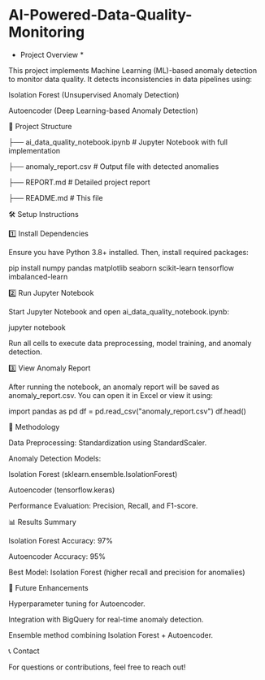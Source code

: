 # AI-Powered-Data-Quality-Monitoring

* Project Overview *

This project implements Machine Learning (ML)-based anomaly detection to monitor data quality. It detects inconsistencies in data pipelines using:

Isolation Forest (Unsupervised Anomaly Detection)

Autoencoder (Deep Learning-based Anomaly Detection)

📂 Project Structure

├── ai_data_quality_notebook.ipynb   # Jupyter Notebook with full implementation

├── anomaly_report.csv               # Output file with detected anomalies

├── REPORT.md                         # Detailed project report

├── README.md                         # This file

🛠️ Setup Instructions

1️⃣ Install Dependencies

Ensure you have Python 3.8+ installed. Then, install required packages:

pip install numpy pandas matplotlib seaborn scikit-learn tensorflow imbalanced-learn

2️⃣ Run Jupyter Notebook

Start Jupyter Notebook and open ai_data_quality_notebook.ipynb:

jupyter notebook

Run all cells to execute data preprocessing, model training, and anomaly detection.

3️⃣ View Anomaly Report

After running the notebook, an anomaly report will be saved as anomaly_report.csv. You can open it in Excel or view it using:

import pandas as pd
df = pd.read_csv("anomaly_report.csv")
df.head()

🔬 Methodology

Data Preprocessing: Standardization using StandardScaler.

Anomaly Detection Models:

Isolation Forest (sklearn.ensemble.IsolationForest)

Autoencoder (tensorflow.keras)

Performance Evaluation: Precision, Recall, and F1-score.

📊 Results Summary

Isolation Forest Accuracy: 97%

Autoencoder Accuracy: 95%

Best Model: Isolation Forest (higher recall and precision for anomalies)

🚀 Future Enhancements

Hyperparameter tuning for Autoencoder.

Integration with BigQuery for real-time anomaly detection.

Ensemble method combining Isolation Forest + Autoencoder.

📞 Contact

For questions or contributions, feel free to reach out!

